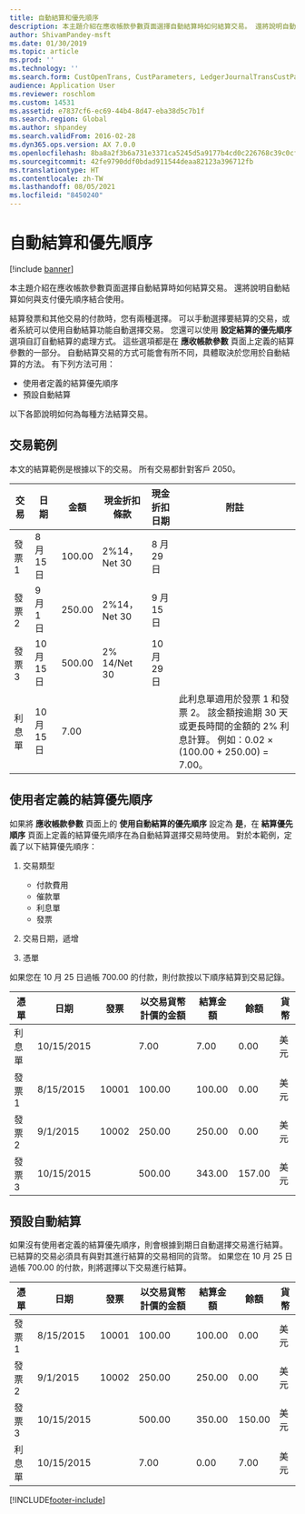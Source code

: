 ```yaml
---
title: 自動結算和優先順序
description: 本主題介紹在應收帳款參數頁面選擇自動結算時如何結算交易。 還將說明自動結算如何與支付優先順序結合使用。
author: ShivamPandey-msft
ms.date: 01/30/2019
ms.topic: article
ms.prod: ''
ms.technology: ''
ms.search.form: CustOpenTrans, CustParameters, LedgerJournalTransCustPaym
audience: Application User
ms.reviewer: roschlom
ms.custom: 14531
ms.assetid: e7837cf6-ec69-44b4-8d47-eba38d5c7b1f
ms.search.region: Global
ms.author: shpandey
ms.search.validFrom: 2016-02-28
ms.dyn365.ops.version: AX 7.0.0
ms.openlocfilehash: 8ba8a2f3b6a731e3371ca5245d5a9177b4cd0c226768c39c0cf7f6cb27526058
ms.sourcegitcommit: 42fe9790ddf0bdad911544deaa82123a396712fb
ms.translationtype: HT
ms.contentlocale: zh-TW
ms.lasthandoff: 08/05/2021
ms.locfileid: "8450240"
---
```

# <a name="automatic-settlement-and-prioritization"></a>自動結算和優先順序

[!include [banner](../includes/banner.md)]

本主題介紹在應收帳款參數頁面選擇自動結算時如何結算交易。 還將說明自動結算如何與支付優先順序結合使用。

結算發票和其他交易的付款時，您有兩種選擇。 可以手動選擇要結算的交易，或者系統可以使用自動結算功能自動選擇交易。 您還可以使用 **設定結算的優先順序** 選項自訂自動結算的處理方式。 這些選項都是在 **應收帳款參數** 頁面上定義的結算參數的一部分。 自動結算交易的方式可能會有所不同，具體取決於您用於自動結算的方法。 有下列方法可用：

-   使用者定義的結算優先順序
-   預設自動結算

以下各節說明如何為每種方法結算交易。

## <a name="example-transactions"></a>交易範例
本文的結算範例是根據以下的交易。 所有交易都針對客戶 2050。

| 交易   | 日期        | 金額 | 現金折扣條款 | 現金折扣日期 | 附註                                                                                                                                                                                      |
|---------------|-------------|--------|---------------------|--------------------|-----------------------------------------------------------------------------------------------------------------------------------------------------------------------------------------------|
| 發票 1     | 8 月 15 日   | 100.00 | 2%14，Net 30        | 8 月 29 日          |                                                                                                                                                                                               |
| 發票 2     | 9 月 1 日 | 250.00 | 2%14，Net 30        | 9 月 15 日       |                                                                                                                                                                                               |
| 發票 3     | 10 月 15 日  | 500.00 | 2% 14/Net 30        | 10 月 29 日         |                                                                                                                                                                                               |
| 利息單 | 10 月 15 日  | 7.00   |                     |                    | 此利息單適用於發票 1 和發票 2。 該金額按逾期 30 天或更長時間的金額的 2% 利息計算。 例如：0.02 × (100.00 + 250.00) = 7.00。 |

## <a name="user-defined-settlement-priority"></a>使用者定義的結算優先順序
如果將 **應收帳款參數** 頁面上的 **使用自動結算的優先順序** 設定為 **是**，在 **結算優先順序** 頁面上定義的結算優先順序在為自動結算選擇交易時使用。 對於本範例，定義了以下結算優先順序：

1.  交易類型
    -   付款費用
    -   催款單
    -   利息單
    -   發票

2.  交易日期，遞增
3.  憑單

如果您在 10 月 25 日過帳 700.00 的付款，則付款按以下順序結算到交易記錄。

| 憑單       | 日期       | 發票 | 以交易貨幣計價的金額 | 結算金額 | 餘額 | 貨幣 |
|---------------|------------|---------|--------------------------------|------------------|---------|----------|
| 利息單 | 10/15/2015 |         | 7.00                           | 7.00             | 0.00    | 美元      |
| 發票 1     | 8/15/2015  | 10001   | 100.00                         | 100.00           | 0.00    | 美元      |
| 發票 2     | 9/1/2015   | 10002   | 250.00                         | 250.00           | 0.00    | 美元      |
| 發票 3     | 10/15/2015 |         | 500.00                         | 343.00           | 157.00  | 美元      |

## <a name="default-automatic-settlement"></a>預設自動結算
如果沒有使用者定義的結算優先順序，則會根據到期日自動選擇交易進行結算。 已結算的交易必須具有與對其進行結算的交易相同的貨幣。 如果您在 10 月 25 日過帳 700.00 的付款，則將選擇以下交易進行結算。

| 憑單       | 日期       | 發票 | 以交易貨幣計價的金額 | 結算金額 | 餘額 | 貨幣 |
|---------------|------------|---------|--------------------------------|------------------|---------|----------|
| 發票 1     | 8/15/2015  | 10001   | 100.00                         | 100.00           | 0.00    | 美元      |
| 發票 2     | 9/1/2015   | 10002   | 250.00                         | 250.00           | 0.00    | 美元      |
| 發票 3     | 10/15/2015 |         | 500.00                         | 350.00           | 150.00  | 美元      |
| 利息單 | 10/15/2015 |         | 7.00                           | 0.00             | 7.00    | 美元      |







[!INCLUDE[footer-include](../../includes/footer-banner.md)]